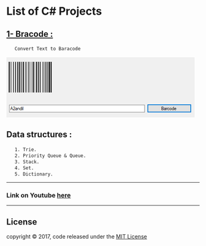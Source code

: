 # List of C# Projects

## [1- Bracode :](/C%23%20Projects/Barcode%20Project)
       Convert Text to Baracode
       
![Barcode](/Graphics/Resources/Barcode.PNG)

## Data structures :
       1. Trie.
       2. Priority Queue & Queue.
       3. Stack.
       4. Set.
       5. Dictionary.
---
### Link on Youtube [here](https://www.youtube.com/watch?v=1DyJ6NtVp3k&t=1s)
---
## License
copyright © 2017, code released under the [MIT License](LICENSE)

